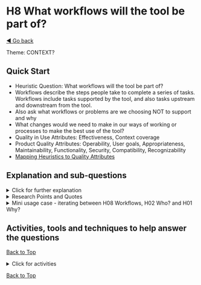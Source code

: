 <a name="TopofPage"></a>
# H8 What workflows will the tool be part of?
[◄ Go back](README.md)

Theme: CONTEXT?

## Quick Start

- Heuristic Question: What workflows will the tool be part of?
- Workflows describe the steps people take to complete a series of tasks. Workflows include tasks supported by the tool, and also tasks upstream and downstream from the tool.
- Also ask what workflows or problems are we choosing NOT to support and why
- What changes would we need to make in our ways of working or processes to make the best use of the tool?
- Quality in Use Attributes: Effectiveness, Context coverage
- Product Quality Attributes: Operability, User goals, Appropriateness, Maintainability, Functionality, Security, Compatibility, Recognizability
- [Mapping Heuristics to Quality Attributes](Qualityattributesv2.md)

## Explanation and sub-questions

<details close><summary>Click for further explanation</summary> 

Workflows describe the steps people take to complete a series of tasks. Workflows describe the organizational/business tasks to be completed.
Think about: 
- Workflows transcend tools and individuals, weaving across and between teams and organizations. 
- Workflows include tasks that could be supported by a tool, and also tasks upstream and downstream from the tool.
- Workflows are described by experts in texts such as standards, syllabi, training courses, text books, blogs, etc. but those descriptions do not always reflect the reality of what people need to do.
- There will be an obvious set of activities within a workflow for an individual. The workflow will extend across a team, and to other teams within and possibly outside the organization. Workflows include information exchange and communication between people, data exchange between tools and systems, task handovers.
- Tool to tool workflows.
- Tool to person workflows.
- Person to tool workflows.
- Person to person worksflows.
- Consder also integrations between tools / databases / other technology as well as considering workflows.
- When discussing this include UXers (workflows are about people) and automators (workflows are about technology) - both are needed, and the communication between them.


Key questions to ask yourself:
- What choices about their work practices and workflow contributions should individuals and teams have?
- Does the proposed tool cover part of a workflow, the whole of a workflow, or across more than one workflow?
- How complex are the workflows and do they include complexity-multipliers such as [large datasets, waiting times, institutional complexity](https://www.nngroup.com/articles/complex-application-design-framework/)?
- What other workflows are impacted by the workflow where the tool is used?
- What else is happening in the workflow apart from testing activities?
  
</details>


<details close>
<summary>Research Points and Quotes</summary>

Research Point: We found that testers reported tools not supporting their workflow and feeling that unsuitable workflows had been imposed on their work. Workflows in tools did not always support preferred working practices, and sometimes were barriers to progress rather than enablers. Not having a choice can be a blocker, but sometimes it is essential.  

*"Some workflows are imposed as we don’t want the users to use their initiative and ‘improve’ the workflow but miss an important step (to someone else) they were unaware was important.  Other workflows do not follow preferred working practices due to technical/cost constraints. Workflow modelling is REALLY important in tool design and the workflows need to be modelled so that the tool designers are clear on what is optional and what is not, so that they can make compromises when implementing the workflow (e.g. based on tool costs, workflow time constraints, etc.)."* 

*``supports your workflow vs forcing you to change. People > process/tools''*

*``most test case management systems impose a workflow that forces testers to waste time creating fake artifacts for exploratory testing;[tool named] is a sinkhole for time & effort''*

*``Tooling that enforces strict linearity and workflows, where I require more freedom are limiting''*

*``Too many of the testing tools, particularly "test management" or "test case management" tools that I've seen try to dictate the whole workflow for using them. For example, you might have to create your test cases in advance, assign them, group them, etc., which makes it very difficult if you want a more dynamic approach.''*

*``we don't have a "this is how we always do it" mentality, we take each feature and decide how it makes the most sense to test it based on our context (complexity of the feature, experience and availability of team members, tools available, schedule, risk, etc.) We also don't tend to bucket our testing into things like "API testing", "UI testing", etc. because we've found that we get more value out of mixing approaches that have traditionally been over-segregated.''*


</details>

<details close><summary>Mini usage case - iterating between H08 Workflows, H02 Who? and H01 Why?</summary>

In one use of the heuristis, a participant indicated both that this question is essential, and also noted its link to H01 and H02, and to the context for the investigation.
*'This heuristic would be in the core when mapping the current state together with the key stakeholders. I would use a current state mapping exercise to explore this heuristic effectively to understand both the big picture and role specific workflows. At this stage, it's crucial to loop back to questions of "why," "who," and the broader context to understand relevant motivations and connections. A current state mapping exercise captures individual activities and identifies bottlenecks within the process.'*

</details>



## Activities, tools and techniques to help answer the questions

 [Back to Top](#TopofPage)

 <details close>
  <summary> Click for activities </summary>

To understand and describe a workflow, you need to know the activities to be done, how they link together, who takes part, how workflows link together.
The test workflow and the development workflow will interact, but so might other organizational workflows. As part of those interactions, tools will need to interact.


We have tabulated the [Quality in Use and Product Quality Attributes](Qualityattributesv2.md) in a priority order based on the input from industry practitioners during our research. Use that data to help you focus on the optimal product attributes to meet the QiU/UX goals for your tool. We've included quotes from practitioners that you can use to help you understand your own goals, stakeholders, and contexts, plus a cross reference between the heuristics and the quality attributes. **These may help with context development. You may need to revisit your personas to think about which workflows they are involved in.**


The activities to understand this heuristic mean working with stakeholders and typical users for the tool. Workflow mapping and journey mapping are typical activities. In case you are not familiar with them, there are some external articles linked to below:
- Make a workflow diagram as a flowchart or a [wireflow diagram](https://www.nngroup.com/articles/wireflows/)
- As testing activities are complex and iterative, consider [designing for a complex workflow with interruptions](https://www.nngroup.com/articles/designing-for-waits-and-interruptions/)
- [Journey Mapping](https://www.nngroup.com/articles/journey-mapping-101/) including [experience maps, customer journey maps and empathy maps](https://www.nngroup.com/articles/ux-mapping-cheat-sheet/)
- [Service blueprint](https://www.nngroup.com/articles/service-blueprints-definition/) to get the interaction between the customer journey, the workflow and the technical flow
- Ask ["How might we? questions"](https://www.nngroup.com/articles/how-might-we-questions/) to look for options.

</details>

 [Back to Top](#TopofPage)
